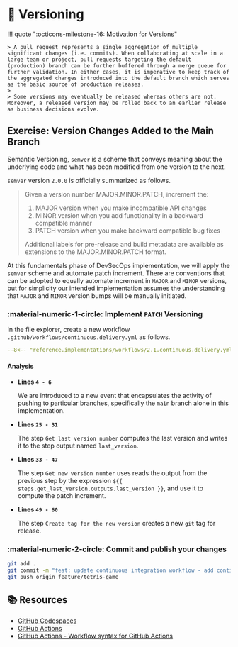 # :test_tube: Versioning

<!-- markdownlint-disable MD046 -->

!!! quote ":octicons-milestone-16: Motivation for Versions"

    > A pull request represents a single aggregation of multiple significant changes (i.e. commits). When collaborating at scale in a large team or project, pull requests targeting the default (production) branch can be further buffered through a merge queue for further validation. In either cases, it is imperative to keep track of the aggregated changes introduced into the default branch which serves as the basic source of production releases.
    >
    > Some versions may eventually be released whereas others are not. Moreover, a released version may be rolled back to an earlier release as business decisions evolve.

## Exercise: Version Changes Added to the Main Branch

Semantic Versioning, `semver` is a scheme that conveys meaning about the underlying code and what has been modified from one version to the next.

`semver` version `2.0.0` is officially summarized as follows.

> Given a version number MAJOR.MINOR.PATCH, increment the:
>
> 1. MAJOR version when you make incompatible API changes
> 1. MINOR version when you add functionality in a backward compatible manner
> 1. PATCH version when you make backward compatible bug fixes
>
> Additional labels for pre-release and build metadata are available as extensions to the MAJOR.MINOR.PATCH format.

At this fundamentals phase of DevSecOps implementation, we will apply the `semver` scheme and automate patch increment. There are conventions that can be adopted to equally automate increment in `MAJOR` and `MINOR` versions, but for simplicity our intended implementation assumes the understanding that `MAJOR` and `MINOR` version bumps will be manually initiated.

### **:material-numeric-1-circle: Implement `PATCH` Versioning**

In the file explorer, create a new workflow `.github/workflows/continuous.delivery.yml` as follows.

```yaml title=".github/workflows/continuous.delivery.yml" linenums="1" hl_lines="4-6 25-31 33-47 49-60"
--8<-- "reference.implementations/workflows/2.1.continuous.delivery.yml"
```

#### Analysis

- **Lines `4 - 6`**

    We are introduced to a new event that encapsulates the activity of pushing to particular branches, specifically the `main` branch alone in this implementation.

- **Lines `25 - 31`**

    The step `Get last version number` computes the last version and writes it to the step output named `last_version`.

- **Lines `33 - 47`**

    The step `Get new version number` uses reads the output from the previous step by the expression `${{ steps.get_last_version.outputs.last_version }}`, and use it to compute the patch increment.

- **Lines `49 - 60`**

    The step `Create tag for the new version` creates a new `git` tag for release.

### **:material-numeric-2-circle: Commit and publish your changes**

```bash
git add .
git commit -m "feat: update continuous integration workflow - add continuous-Delivery"
git push origin feature/tetris-game
```

## :books: Resources

- [GitHub Codespaces](https://docs.github.com/en/codespaces)
- [GitHub Actions](https://docs.github.com/en/actions)
- [GitHub Actions - Workflow syntax for GitHub Actions](https://docs.github.com/en/actions/reference/workflow-syntax-for-github-actions)
